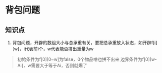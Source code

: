 # 背包问题
## 知识点
1. 背包问题，开辟的数组大小与总承重有关，要把总承重放入状态，如开辟f[i][w]，i代表前i个，w代表能否拼出重量为w
> 初始条件为f[0][0~w]为false，0个物品啥也拼不出来 
> 边界条件为f[0][w-Ai]，w需要大于等于Ai，否则就爆了
    
